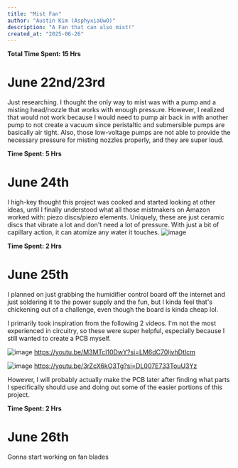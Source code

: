 ```yaml
---
title: "Mist Fan"
author: "Austin Kim (AsphyxiaUwO)"
description: "A Fan that can also mist!"
created_at: "2025-06-26"
---
```

**Total Time Spent: 15 Hrs**


# June 22nd/23rd
Just researching. I thought the only way to mist was with a pump and a misting head/nozzle that works with enough pressure. However, I realized that would not work because I would need to pump air back in with another pump to not create a vacuum since peristaltic and submersible pumps are basically air tight. Also, those low-voltage pumps are not able to provide the necessary pressure for misting nozzles properly, and they are super loud.

**Time Spent: 5 Hrs**

# June 24th
I high-key thought this project was cooked and started looking at other ideas, until I finally understood what all those mistmakers on Amazon worked with: piezo discs/piezo elements. Uniquely, these are just ceramic discs that vibrate a lot and don't need a lot of pressure. With just a bit of capillary action, it can atomize any water it touches.
![image](https://github.com/user-attachments/assets/1eba9f7f-4621-4bb9-867e-333da2092e37)

**Time Spent: 2 Hrs**

# June 25th
I planned on just grabbing the humidifier control board off the internet and just soldering it to the power supply and the fun, but I kinda feel that's chickening out of a challenge, even though the board is kinda cheap lol.

I primarily took inspiration from the following 2 videos. I'm not the most experienced in circuitry, so these were super helpful, especially because I still wanted to create a PCB myself.

![image](https://github.com/user-attachments/assets/5a7d1dbb-d2f2-4ec4-8453-6e74e9c10680)
https://youtu.be/M3MTcl10DwY?si=LM6dC70ljvhDtIcm

![image](https://github.com/user-attachments/assets/fced6b14-6338-41e8-8f8c-8b9f26ef33e6)
https://youtu.be/3rZcX6kO3Tg?si=DL007E733TouU3Yz

However, I will probably actually make the PCB later after finding what parts I specifically should use and doing out some of the easier portions of this project.

**Time Spent: 2 Hrs**

# June 26th
Gonna start working on fan blades
